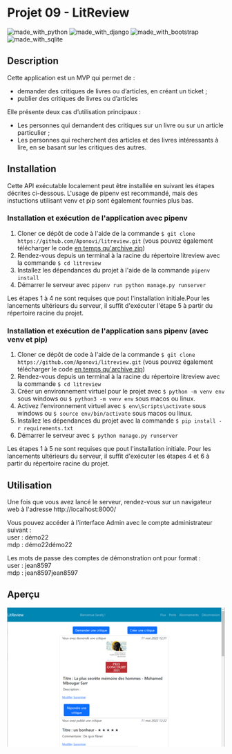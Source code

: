 # Projet 09 -  LitReview

![made_with_python](https://img.shields.io/badge/Python-3776AB?style=for-the-badge&logo=python&logoColor=white)
![made_with_django](https://img.shields.io/badge/Django-092E20?style=for-the-badge&logo=django&logoColor=white)
![made_with_bootstrap](https://img.shields.io/badge/Bootstrap-563D7C?style=for-the-badge&logo=bootstrap&logoColor=white)
![made_with_sqlite](https://img.shields.io/badge/SQLite-07405E?style=for-the-badge&logo=sqlite&logoColor=white)


## Description

Cette application est un MVP qui permet de : 

- demander des critiques de livres ou d’articles, en créant un ticket ; 
- publier des critiques de livres ou d’articles


Elle présente deux cas d’utilisation principaux : 

- Les personnes qui demandent des critiques sur un livre ou sur un article particulier ;
- Les personnes qui recherchent des articles et des livres intéressants à lire, en se basant sur les critiques des autres.

## Installation

Cette API exécutable localement peut être installée en suivant les étapes décrites ci-dessous. L'usage de pipenv est recommandé, mais des instuctions utilisant venv et pip sont également fournies plus bas.

### Installation et exécution de l'application avec pipenv

1. Cloner ce dépôt de code à l'aide de la commande `$ git clone https://github.com/Aponovi/litreview.git` (vous pouvez également télécharger le code [en temps qu'archive zip](https://github.com/Aponovi/litreview/archive/refs/heads/master.zip))
2. Rendez-vous depuis un terminal à la racine du répertoire litreview avec la commande `$ cd litreview`
3. Installez les dépendances du projet à l'aide de la commande `pipenv install`
5. Démarrer le serveur avec `pipenv run python manage.py runserver`

Les étapes 1 à 4 ne sont requises que pout l'installation initiale.Pour les lancements ultérieurs du serveur, il suffit d'exécuter l'étape 5 à partir du répertoire racine du projet.

### Installation et exécution de l'application sans pipenv (avec venv et pip)

1. Cloner ce dépôt de code à l'aide de la commande `$ git clone https://github.com/Aponovi/litreview.git` (vous pouvez également télécharger le code [en temps qu'archive zip](https://github.com/Aponovi/litreview/archive/refs/heads/master.zip))
2. Rendez-vous depuis un terminal à la racine du répertoire litreview avec la commande `$ cd litreview`
3. Créer un environnement virtuel pour le projet avec `$ python -m venv env` sous windows ou `$ python3 -m venv env` sous macos ou linux.
4. Activez l'environnement virtuel avec `$ env\Scripts\activate` sous windows ou `$ source env/bin/activate` sous macos ou linux.
5. Installez les dépendances du projet avec la commande `$ pip install -r requirements.txt`
6. Démarrer le serveur avec `$ python manage.py runserver`

Les étapes 1 à 5 ne sont requises que pout l'installation initiale. Pour les lancements ultérieurs du serveur, il suffit d'exécuter les étapes 4 et 6 à partir du répertoire racine du projet.


## Utilisation

Une fois que vous avez lancé le serveur,  rendez-vous sur un navigateur web à l'adresse http://localhost:8000/

Vous pouvez accéder à  l'interface Admin avec le compte administrateur suivant :\
user : démo22\
mdp : démo22démo22

Les mots de passe des comptes de démonstration ont pour format :\
user : jean8597\
mdp : jean8597jean8597

## Aperçu


![Aperçu](preview.png)
